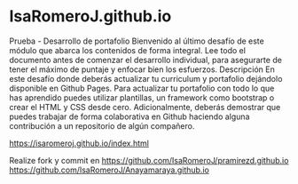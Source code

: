 # IsaRomeroJ.github.io
Prueba - Desarrollo de portafolio
Bienvenido al último desafío de este módulo que abarca los contenidos de forma integral.
Lee todo el documento antes de comenzar el desarrollo individual, para asegurarte de tener
el máximo de puntaje y enfocar bien los esfuerzos.
Descripción
En este desafío donde deberás actualizar tu curriculum y portafolio dejándolo disponible en
Github Pages.
Para actualizar tu portafolio con todo lo que has aprendido puedes utilizar plantillas, un
framework como bootstrap o crear el HTML y CSS desde cero.
Adicionalmente, deberás demostrar que puedes trabajar de forma colaborativa en Github
haciendo alguna contribución a un repositorio de algún compañero.

https://isaromeroj.github.io/index.html

Realize fork y commit en 
https://github.com/IsaRomeroJ/pramirezd.github.io
https://github.com/IsaRomeroJ/Anayamaraya.github.io
